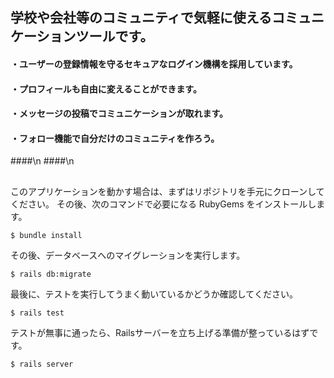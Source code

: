 ## 学校や会社等のコミュニティで気軽に使えるコミュニケーションツールです。

#### ・ユーザーの登録情報を守るセキュアなログイン機構を採用しています。
#### ・プロフィールも自由に変えることができます。
#### ・メッセージの投稿でコミュニケーションが取れます。
#### ・フォロー機能で自分だけのコミュニティを作ろう。

####\n
####\n
##

このアプリケーションを動かす場合は、まずはリポジトリを手元にクローンしてください。
その後、次のコマンドで必要になる RubyGems をインストールします。

```
$ bundle install
```

その後、データベースへのマイグレーションを実行します。

```
$ rails db:migrate
```

最後に、テストを実行してうまく動いているかどうか確認してください。

```
$ rails test
```

テストが無事に通ったら、Railsサーバーを立ち上げる準備が整っているはずです。
```
$ rails server
```
